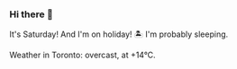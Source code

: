 ### Hi there :wave:

It's Saturday! And I'm on holiday! :desert_island: I'm probably sleeping.

Weather in Toronto: overcast, at +14°C.
